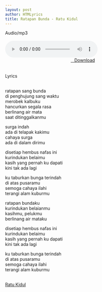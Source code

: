 ```yaml
---
layout: post
author: HTMLyrics
title: Ratapan Bunda - Ratu Kidul
---
```


<div class="htl">Audio/mp3</div><br />

<audio class='js-player' style="--plyr-color-main: #212121;" controls>
<source src="https://drive.google.com/uc?authuser=0&id=1ZY7UbEcQCoLsbGAOgnatl14RtvZKWBNY&export=download" type="audio/mp3">
</audio><br />

<center>
<a href="/download/ratapanbunda-ratukidul" class="hbt"><i class="fa fa-chevron-down" aria-hidden="true"></i>&nbsp; &nbsp;Download</a>
</center><br />
<br />

<div class="htl">Lyrics</div><br />

ratapan sang bunda<br />
di penghujung sang waktu<br />
merobek kalbuku<br />
hancurkan segala rasa<br />
berlinang air mata<br />
saat ditinggalkanmu<br />

surga indah<br />
ada di telapak kakimu<br />
cahaya surga<br />
ada di dalam dirimu<br />

disetiap hembus nafas ini<br />
kurindukan belaimu<br />
kasih yang pernah ku dapati<br />
kini tak ada lagi<br />

ku taburkan bunga terindah<br />
di atas pusaramu<br />
semoga cahaya ilahi<br />
terangi alam kuburmu<br />

ratapan bundaku<br />
kurindukan belaianmu<br />
kasihmu, pelukmu<br />
berlinang air mataku<br />

disetiap hembus nafas ini<br />
kurindukan belaimu<br />
kasih yang pernah ku dapati<br />
kini tak ada lagi<br />

ku taburkan bunga terindah<br />
di atas pusaramu<br />
semoga cahaya ilahi<br />
terangi alam kuburmu<br />
<br />

<i class="fa fa-hashtag" aria-hidden="true"></i>
<a href="/artist/ratukidul">Ratu Kidul</a>
